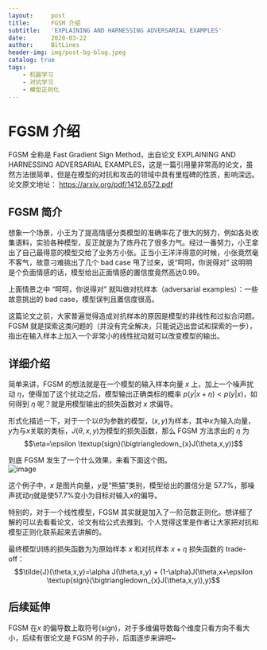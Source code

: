 ```yaml
---
layout:     post
title:      FGSM 介绍
subtitle:   'EXPLAINING AND HARNESSING ADVERSARIAL EXAMPLES'
date:       2020-03-22
author:     BitLines
header-img: img/post-bg-blog.jpeg
catalog: true
tags:
    - 机器学习
    - 对抗学习
    - 模型正则化
---
```


# FGSM 介绍

FGSM 全称是 Fast Gradient Sign Method，出自论文 EXPLAINING AND HARNESSING ADVERSARIAL EXAMPLES，这是一篇引用量非常高的论文，虽然方法很简单，但是在模型的对抗和攻击的领域中具有里程碑的性质，影响深远。  
论文原文地址： https://arxiv.org/pdf/1412.6572.pdf

## FGSM 简介

想象一个场景，小王为了提高情感分类模型的准确率花了很大的努力，例如各处收集语料，实验各种模型，反正就是为了炼丹花了很多力气。经过一番努力，小王拿出了自己最得意的模型交给了业务方小张。正当小王洋洋得意的时候，小张竟然毫不客气，故意刁难挑出了几个 bad case 甩了过来，说“呵呵，你说得对” 这明明是个负面情感的话，模型给出正面情感的置信度竟然高达0.99。

上面情景之中 “呵呵，你说得对” 就叫做对抗样本（adversarial examples）：一些故意挑出的 bad case，模型误判且置信度很高。

这篇论文之前，大家普遍觉得造成对抗样本的原因是模型的非线性和过拟合问题。FGSM 就是探索这类问题的（并没有完全解决，只能说迈出尝试和探索的一步），指出在输入样本上加入一个非常小的线性扰动就可以改变模型的输出。

## 详细介绍

简单来讲，FGSM 的想法就是在一个模型的输入样本向量 $x$ 上，加上一个噪声扰动 $\eta$，使得加了这个扰动之后，模型输出正确类标的概率 $p(y|x+\eta) < p(y|x)$，如何得到 $\eta$ 呢？就是用模型输出的损失函数对 $x$ 求偏导。

形式化描述一下，对于一个以$\theta$为参数的模型，$(x,y)$为样本，其中$x$为输入向量，$y$为与$x$关联的类标，$J(\theta,x,y)$为模型的损失函数，那么 FGSM 方法求出的 $\eta$ 为
$$\eta=\epsilon \textup{sign}(\bigtriangledown_{x}J(\theta,x,y))$$

到底 FGSM 发生了一个什么效果，来看下面这个图。  
![image](https://user-images.githubusercontent.com/80689631/112847448-aaa25380-90d9-11eb-9eff-a1b2052d3fb4.png)

这个例子中，$x$ 是图片向量，$y$是“熊猫”类别，模型给出的置信分是 57.7%，那噪声扰动$\eta$就是使57.7%变小为目标对输入$x$的偏导。


特别的，对于一个线性模型，FGSM 其实就是加入了一阶范数正则化。想详细了解的可以去看看论文，论文有给公式去推到。个人觉得这里是作者让大家把对抗和模型正则化联系起来去讲解的。  

最终模型训练的损失函数为为原始样本 $x$ 和对抗样本 $x+\eta$ 损失函数的 trade-off：
$$\tilde{J}(\theta,x,y)=\alpha J(\theta,x,y) + (1-\alpha)J(\theta,x+\epsilon \textup{sign}(\bigtriangledown_{x}J(\theta,x,y)),y)$$

## 后续延伸
FGSM 在$x$ 的偏导数上取符号(sign)，对于多维偏导数每个维度只看方向不看大小，后续有很论文是 FGSM 的子孙，后面逐步来讲吧~
